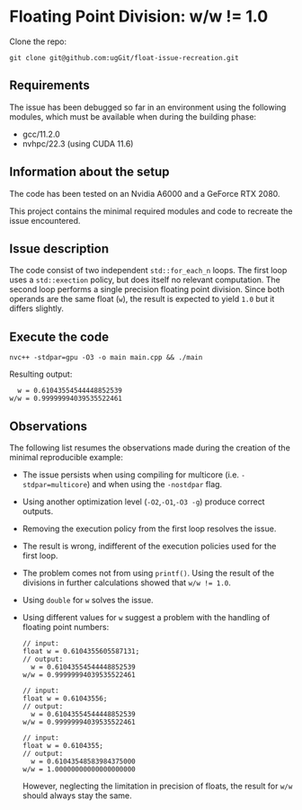 # Floating Point Division: w/w != 1.0
Clone the repo:

```
git clone git@github.com:ugGit/float-issue-recreation.git
```

## Requirements
The issue has been debugged so far in an environment using the following modules, which must be available when during the building phase:

* gcc/11.2.0
* nvhpc/22.3 (using CUDA 11.6)

## Information about the setup
The code has been tested on an Nvidia A6000 and a GeForce RTX 2080.

This project contains the minimal required modules and code to recreate the issue encountered.

## Issue description
The code consist of two independent `std::for_each_n` loops. 
The first loop uses a `std::exection` policy, but does itself no relevant computation.
The second loop performs a single precision floating point division.
Since both operands are the same float (`w`), the result is expected to yield `1.0` but it differs slightly.

## Execute the code
```
nvc++ -stdpar=gpu -O3 -o main main.cpp && ./main
```

Resulting output:
```
  w = 0.61043554544448852539
w/w = 0.99999994039535522461
```

## Observations
The following list resumes the observations made during the creation of the minimal reproducible example:
* The issue persists when using compiling for multicore (i.e. `-stdpar=multicore`) and when using the `-nostdpar` flag.
* Using another optimization level (`-O2`,`-O1`,`-O3 -g`) produce correct outputs.
* Removing the execution policy from the first loop resolves the issue.
* The result is wrong, indifferent of the execution policies used for the first loop.
* The problem comes not from using `printf()`. Using the result of the divisions in further calculations showed that `w/w != 1.0`.
* Using `double` for `w` solves the issue.
* Using different values for `w` suggest a problem with the handling of floating point numbers:
  ```
  // input:
  float w = 0.6104355605587131;
  // output:
    w = 0.61043554544448852539
  w/w = 0.99999994039535522461
  ```

  ```
  // input:
  float w = 0.61043556;
  // output:
    w = 0.61043554544448852539
  w/w = 0.99999994039535522461
  ```

  ```
  // input:
  float w = 0.6104355;
  // output:
    w = 0.61043548583984375000
  w/w = 1.00000000000000000000
  ```

  However, neglecting the limitation in precision of floats, the result for `w/w` should always stay the same.
   

